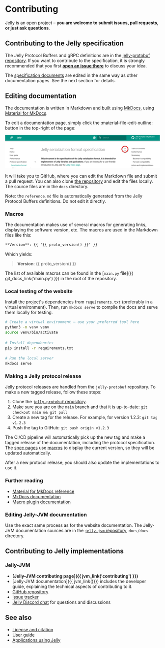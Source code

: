 # Contributing

Jelly is an open project – **you are welcome to submit issues, pull requests, or just ask questions**.

## Contributing to the Jelly specification

The Jelly Protocol Buffers and gRPC definitions are in the [jelly-protobuf repository](https://github.com/Jelly-RDF/jelly-protobuf). If you want to contribute to the specification, it is strongly recommended that you first **[open an issue there](https://github.com/Jelly-RDF/jelly-protobuf/issues/new/choose)** to discuss your idea.

The [specification documents](specification/index.md) are edited in the same way as other documentation pages. See the next section for details.

## Editing documentation

The documentation is written in Markdown and built using [MkDocs](https://www.mkdocs.org/), using [Material for MkDocs](https://squidfunk.github.io/mkdocs-material/).

To edit a documentation page, simply click the :material-file-edit-outline: button in the top-right of the page:

![Edit this page](assets/edit_button.png)

It will take you to GitHub, where you can edit the Markdown file and submit a pull request. You can also clone [the repository](https://github.com/Jelly-RDF/jelly-rdf.github.io) and edit the files locally. The source files are in the `docs` directory.

Note: the `reference.md` file is automatically generated from the Jelly Protocol Buffers definitions. Do not edit it directly.

### Macros

The documentation makes use of several macros for generating links, displaying the software version, etc. The macros are used in the Markdown files like this:

```markdown
**Version**: {{ '{{ proto_version() }}' }}
```

Which yields: 

> **Version**: {{ proto_version() }}

The list of available macros can be found in the [`main.py` file]({{ git_docs_link('main.py') }}) in the root of the repository.

### Local testing of the website

Install the project's dependencies from `requirements.txt` (preferably in a virtual environment). Then, run `mkdocs serve` to compile the docs and serve them locally for testing.

```bash
# Create a virtual environment – use your preferred tool here
python3 -m venv venv
source venv/bin/activate

# Install dependencies
pip install -r requirements.txt

# Run the local server
mkdocs serve
```

### Making a Jelly protocol release

Jelly protocol releases are handled from the `jelly-protobuf` repository. To make a new tagged release, follow these steps:

1. Clone the [`jelly-protobuf` repository](https://github.com/Jelly-RDF/jelly-protobuf).
2. Make sure you are on the `main` branch and that it is up-to-date: `git checkout main && git pull`
3. Create a new tag for the release. For example, for version 1.2.3: `git tag v1.2.3`
4. Push the tag to GitHub: `git push origin v1.2.3`

The CI/CD pipeline will automatically pick up the new tag and make a tagged release of the documentation, including the protocol specification. The [spec pages](specification/index.md) use [macros](#macros) to display the current version, so they will be updated automatically.

After a new protocol release, you should also update the implementations to use it.

### Further reading

- [Material for MkDocs reference](https://squidfunk.github.io/mkdocs-material/reference/)
- [MkDocs documentation](https://www.mkdocs.org/user-guide/writing-your-docs/)
- [Macro plugin documentation](https://mkdocs-macros-plugin.readthedocs.io/en/latest/)

### Editing Jelly-JVM documentation

Use the exact same process as for the website documentation. The Jelly-JVM documentation sources are in the [`jelly-jvm` repository](https://github.com/Jelly-RDF/jelly-jvm), `docs/docs` directory.

## Contributing to Jelly implementations

### Jelly-JVM

- **[Jelly-JVM contributing page]({{ jvm_link('contributing') }})**
- [Jelly-JVM documentation]({{ jvm_link()}}) includes the developer guide, explaining the technical aspects of contributing to it.
- [GitHub repository](https://github.com/Jelly-RDF/jelly-jvm)
- [Issue tracker](https://github.com/Jelly-RDF/jelly-jvm/issues)
- [Jelly Discord chat](https://discord.gg/A8sN5XwVa5) for questions and discussions

## See also

- [License and citation](licensing.md)
- [User guide](user-guide.md)
- [Applications using Jelly](use-cases.md)
